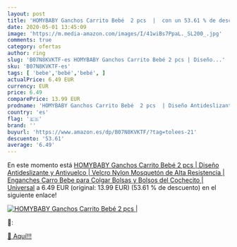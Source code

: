 ```yaml
---
layout: post
title: 'HOMYBABY Ganchos Carrito Bebé  2 pcs  |  con un 53.61 % de descuento'
date: 2020-05-01 13:45:09
image: 'https://m.media-amazon.com/images/I/41wiBs7PpaL._SL200_.jpg'
comments: true
category: ofertas
author: ring
slug: 'B07N8KVKTF-es HOMYBABY Ganchos Carrito Bebé 2 pcs | Diseño...'
sku: 'B07N8KVKTF-es'
tags: [ 'bebe','bebé','bebé', ]
actualPrice: 6.49 EUR
currency: EUR
price: 6.49
comparePrice: 13.99 EUR
prodname: 'HOMYBABY Ganchos Carrito Bebé  2 pcs  | Diseño Antideslizante y Antivuelco | Velcro  Nylon  Mosquetón de Alta Resistencia | Enganches Carro Bebe para Colgar Bolsas y Bolsos del Cochecito | Universal'
country: 'es'
flag: '🇪🇸'
brand: ''
buyurl: 'https://www.amazon.es/dp/B07N8KVKTF/?tag=tolees-21'
descuento: '53.61'
average: '6.49'
---
```


En este momento está [HOMYBABY Ganchos Carrito Bebé  2 pcs  | Diseño Antideslizante y Antivuelco | Velcro  Nylon  Mosquetón de Alta Resistencia | Enganches Carro Bebe para Colgar Bolsas y Bolsos del Cochecito | Universal](https://www.amazon.es/dp/B07N8KVKTF/?tag=tolees-21) a 6.49 EUR (original: 13.99 EUR) (53.61 %  de descuento) en el siguiente enlace!

[![HOMYBABY Ganchos Carrito Bebé  2 pcs  | ](https://m.media-amazon.com/images/I/41wiBs7PpaL._SL200_.jpg)](https://www.amazon.es/dp/B07N8KVKTF/?tag=tolees-21)

🔎:


[🛒 Aquí!!!](https://www.amazon.es/dp/B07N8KVKTF/?tag=tolees-21)
